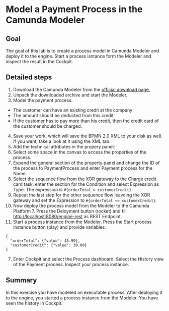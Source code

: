 # Model a Payment Process in the Camunda Modeler

## Goal

The goal of this lab is to create a process model in Camunda Modeler and deploy it to the engine. Start a process isntance form the Modeler and inspect the result in the Cockpit.

## Detailed steps

1. Download the Camunda Modeler from the [official download page.](http://camunda.org/download/modeler/)
2. Unpack the downloaded archive and start the Modeler.
3. Model the payment process.
  * The customer can have an existing credit at the company
  * The amount should be deducted from this credit
  * If the customer has to pay more than his credit, then the credit card of the customer should be charged.
4. Save your work, which will save the BPMN 2.0 XML to your disk as well. If you want, take a look at it using the XML tab.
5. Add the technical attributes in the propery panel:
  1. Select some space in the canvas to access the properties of the process.
  2. Expand the general section of the property panel and change the ID of the process to PaymentProcess and enter Payment process for the Name.
  3. Select the sequence flow from the XOR gateway to the Charge credit card task. enter the section for the Condition and select Expression as Type. The expression is `#{orderTotal > customerCredit}`.
  4. Repeat the last step for the other sequence flow leavoing the XOR gateway and set the Expression to `#{orderTotal <= customerCredit}`.
  5. Now deploy the process model from the Modeler to the Camunda Platform 7. Press the Deloyment button  (rocket) and fill [http://localhost:8080/engine-rest](http://localhost:8080/engine-rest) as REST Endpoint.
6. Start a process instance from the Modeler. Press the Start process Instance button (play) and provide variables:
```
{
  "orderTotal": {"value": 45.99},
  "customerCredit": {"value": 30.00}
}
```
7. Enter Cockpit and select the Process dashboard. Select the History view of the Payment process. Inspect your process instance.

## Summary

In this exercise you have modeled an executable process. After deploying it to the engine, you started a process instance from the Modeler. You have seen the history in Cockpit.